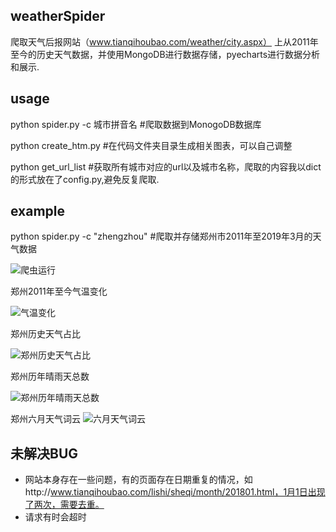 ## weatherSpider
爬取天气后报网站（www.tianqihoubao.com/weather/city.aspx） 上从2011年至今的历史天气数据，并使用MongoDB进行数据存储，pyecharts进行数据分析和展示.
## usage
python spider.py -c 城市拼音名   #爬取数据到MonogoDB数据库

python create_htm.py   #在代码文件夹目录生成相关图表，可以自己调整

python get_url_list #获取所有城市对应的url以及城市名称，爬取的内容我以dict的形式放在了config.py,避免反复爬取.





## example
python spider.py  -c  "zhengzhou"  #爬取并存储郑州市2011年至2019年3月的天气数据

![爬虫运行](https://www.stayw1thme.xyz/usr/uploads/2019/04/3484431250.png)

郑州2011年至今气温变化

![气温变化](https://www.stayw1thme.xyz/usr/uploads/2019/04/2697402371.png
)

郑州历史天气占比

![郑州历史天气占比](https://www.stayw1thme.xyz/usr/uploads/2019/04/2345370710.png)

郑州历年晴雨天总数

![郑州历年晴雨天总数](https://www.stayw1thme.xyz/usr/uploads/2019/04/1015283070.png)

郑州六月天气词云
![六月天气词云](https://www.stayw1thme.xyz/usr/uploads/2019/04/1615476831.png)

## 未解决BUG
* 网站本身存在一些问题，有的页面存在日期重复的情况，如http://www.tianqihoubao.com/lishi/sheqi/month/201801.html，1月1日出现了两次，需要去重。
* 请求有时会超时
